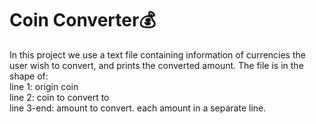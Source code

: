 # Coin Converter💰
In this project we use a text file containing information of currencies the user wish to convert, and prints the converted amount.
The file is in the shape of:  
line 1: origin coin  
line 2: coin to convert to  
line 3-end: amount to convert. each amount in a separate line.
